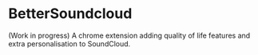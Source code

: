 # BetterSoundcloud
(Work in progress)
A chrome extension adding quality of life features and extra personalisation to SoundCloud.
